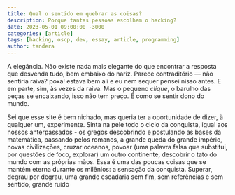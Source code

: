 ```yaml
---
title: Qual o sentido em quebrar as coisas?
description: Porque tantas pessoas escolhem o hacking?
date: 2023-05-01 09:00:00 -3000
categories: [article]
tags: [hacking, oscp, dev, essay, article, programming]
author: tandera
---
```


A elegância. Não existe nada mais elegante do que encontrar a resposta que desvenda tudo, bem embaixo do nariz. Parece contraditório — não sentiria raiva? poxa! estava bem ali e eu nem sequer pensei nisso antes. E em parte, sim, às vezes da raiva. Mas o pequeno _clique_, o barulho das peças se encaixando, isso não tem preço. É como se sentir dono do mundo. 

Sei que esse site é bem nichado, mas queria ter a oportunidade de dizer, à qualquer um, experimente. Sinta na pele todo o ciclo da conquista, igual aos nossos anterpassados - os gregos descobrindo e postulando as bases da matemática, passando pelos romanos, a grande queda do grande império, novas civilizações, cruzar oceanos, povoar (uma palavra falsa que substitui, por questões de foco, explorar) um outro continente, descobrir o tato do mundo com as próprias mãos. Essa é uma das poucas coisas que se mantém eterna durante os milênios: a sensação da conquista. Superar, degrau por degrau, uma grande escadaria sem fim, sem referências e sem sentido,  grande ruído 
